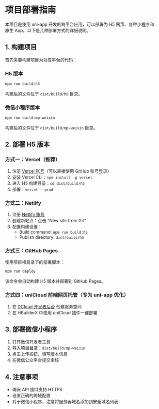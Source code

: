 # 项目部署指南

本项目是使用 uni-app 开发的跨平台应用，可以部署为 H5 网页、各种小程序和原生 App。以下是几种部署方式的详细说明。

## 1. 构建项目

首先需要构建项目为对应平台的代码：

### H5 版本

```bash
npm run build:h5
```

构建后的文件位于 `dist/build/h5` 目录。

### 微信小程序版本

```bash
npm run build:mp-weixin
```

构建后的文件位于 `dist/build/mp-weixin` 目录。

## 2. 部署 H5 版本

### 方式一：Vercel（推荐）

1. 注册 [Vercel 账号](https://vercel.com/signup)（可以直接使用 GitHub 账号登录）
2. 安装 Vercel CLI：`npm install -g vercel`
3. 进入 H5 构建目录：`cd dist/build/h5`
4. 部署：`vercel --prod`

### 方式二：Netlify

1. 注册 [Netlify 账号](https://app.netlify.com/signup)
2. 创建新站点：点击 "New site from Git"
3. 配置构建设置：
   - Build command: `npm run build:h5`
   - Publish directory: `dist/build/h5`

### 方式三：GitHub Pages

使用项目根目录下的部署脚本：

```bash
npm run deploy
```

该命令会自动构建 H5 版本并部署到 GitHub Pages。

### 方式四：uniCloud 前端网页托管（专为 uni-app 优化）

1. 在 [DCloud 开发者后台](https://unicloud.dcloud.net.cn/) 创建服务空间
2. 在 HBuilderX 中使用 uniCloud 插件一键部署

## 3. 部署微信小程序

1. 打开微信开发者工具
2. 导入项目目录：`dist/build/mp-weixin`
3. 点击上传按钮，填写版本信息
4. 在微信公众平台提交审核

## 4. 注意事项

- 确保 API 接口支持 HTTPS
- 设置正确的跨域配置
- 对于微信小程序，注意将服务器域名添加到安全域名列表
